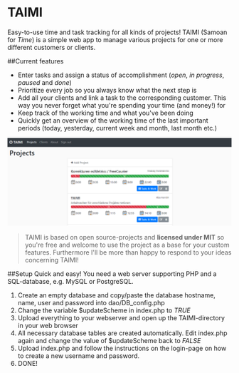 # TAIMI
Easy-to-use time and task tracking for all kinds of projects!
TAIMI (Samoan for *Time*) is a simple web app to manage various projects for one or more 
different customers or clients. 

##Current features
+ Enter tasks and assign a status of accomplishment (*open*, *in progress*, *paused* and *done*)  
+ Prioritize every job so you always know what the next step is
+ Add all your clients and link a task to the corresponding customer. This way you
never forget what you're spending your time (and money!) for
+ Keep track of the working time and what you've been doing
+ Quickly get an overview of the working time of the last important periods (today, yesterday, 
current week and month, last month etc.)

![alt text](https://github.com/ElKroketto/Taimi/blob/master/static/img/screenshot.png "Screenshot projects summary")

> TAIMI is based on open source-projects and **licensed under MIT** so you're free and welcome to 
use the project as a base for your custom features. Furthermore I'll be more than happy to respond
to your ideas concerning TAIMI!

##Setup
Quick and easy! You need a web server supporting PHP and a SQL-database, e.g. MySQL or PostgreSQL. 

1. Create an empty database and copy/paste the database hostname, name, user and password into dao/DB_config.php
2. Change the variable $updateScheme in index.php to *TRUE*
3. Upload everything to your webserver and open up the TAIMI-directory in your web browser
4. All necessary database tables are created automatically. Edit index.php again and change the
value of $updateScheme back to *FALSE* 
5. Upload index.php and follow the instructions on the login-page on how to create a new username and password.
6. DONE!
